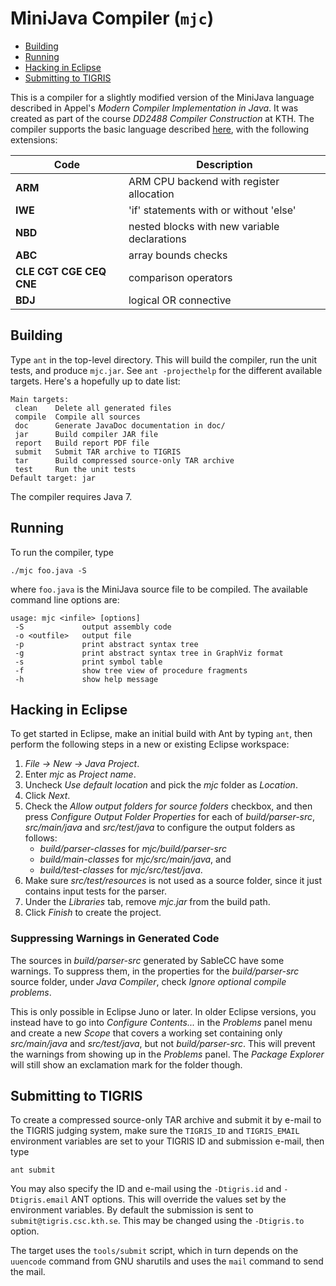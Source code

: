 MiniJava Compiler (`mjc`)
=========================

* [Building](#building)
* [Running](#running)
* [Hacking in Eclipse](#hacking-in-eclipse)
* [Submitting to TIGRIS](#submitting-to-tigris)

This is a compiler for a slightly modified version of the MiniJava
language described in Appel's *Modern Compiler Implementation in Java*.
It was created as part of the course *DD2488 Compiler Construction* at
KTH. The compiler supports the basic language described
[here](http://www.csc.kth.se/utbildning/kth/kurser/DD2488/komp14/project/grammar14v1b.pdf),
with the following extensions:

| Code                    | Description                                  |
| ----------------------- | -------------------------------------------- |
| **ARM**                 | ARM CPU backend with register allocation     |
| **IWE**                 | 'if' statements with or without 'else'       |
| **NBD**                 | nested blocks with new variable declarations |
| **ABC**                 | array bounds checks                          |
| **CLE CGT CGE CEQ CNE** | comparison operators                         |
| **BDJ**                 | logical OR connective                        |

Building
--------

Type `ant` in the top-level directory. This will build the compiler,
run the unit tests, and produce `mjc.jar`. See `ant -projecthelp` for
the different available targets. Here's a hopefully up to date list:

    Main targets:
     clean    Delete all generated files
     compile  Compile all sources
     doc      Generate JavaDoc documentation in doc/
     jar      Build compiler JAR file
     report   Build report PDF file
     submit   Submit TAR archive to TIGRIS
     tar      Build compressed source-only TAR archive
     test     Run the unit tests
    Default target: jar

The compiler requires Java 7.

Running
-------
To run the compiler, type

    ./mjc foo.java -S

where `foo.java` is the MiniJava source file to be compiled. The available
command line options are:

    usage: mjc <infile> [options]
     -S             output assembly code
     -o <outfile>   output file
     -p             print abstract syntax tree
     -g             print abstract syntax tree in GraphViz format
     -s             print symbol table
     -f             show tree view of procedure fragments
     -h             show help message

Hacking in Eclipse
------------------

To get started in Eclipse, make an initial build with Ant by typing `ant`,
then perform the following steps in a new or existing Eclipse workspace:

1. *File → New → Java Project*.
2. Enter *mjc* as *Project name*.
3. Uncheck *Use default location* and pick the *mjc*
   folder as *Location*.
4. Click *Next*.
7. Check the *Allow output folders for source folders* checkbox,
   and then press *Configure Output Folder Properties* for each
   of *build/parser-src*, *src/main/java* and *src/test/java*
   to configure the output folders as follows:
    * *build/parser-classes* for *mjc/build/parser-src*
    * *build/main-classes* for *mjc/src/main/java*, and
    * *build/test-classes* for *mjc/src/test/java*.
8. Make sure *src/test/resources* is not used as a source folder,
   since it just contains input tests for the parser.
9. Under the *Libraries* tab, remove *mjc.jar* from the build path.
10. Click *Finish* to create the project.

### Suppressing Warnings in Generated Code
The sources in *build/parser-src* generated by SableCC have some warnings.
To suppress them, in the properties for the *build/parser-src* source folder,
under *Java Compiler*, check *Ignore optional compile problems*.

This is only possible in Eclipse Juno or later. In older Eclipse versions,
you instead have to go into *Configure Contents...* in the *Problems*
panel menu and create a new *Scope* that covers a working set containing
only *src/main/java* and *src/test/java*, but not *build/parser-src*.
This will prevent the warnings from showing up in the *Problems* panel.
The *Package Explorer* will still show an exclamation mark for the folder
though.

Submitting to TIGRIS
--------------------

To create a compressed source-only TAR archive and submit it by e-mail to
the TIGRIS judging system, make sure the `TIGRIS_ID` and `TIGRIS_EMAIL`
environment variables are set to your TIGRIS ID and submission e-mail, then
type

    ant submit

You may also specify the ID and e-mail using the `-Dtigris.id` and
`-Dtigris.email` ANT options. This will override the values set by the
environment variables. By default the submission is sent to
`submit@tigris.csc.kth.se`. This may be changed using the `-Dtigris.to`
option.

The target uses the `tools/submit` script, which in turn depends on the
`uuencode` command from GNU sharutils and uses the `mail` command to send
the mail.
